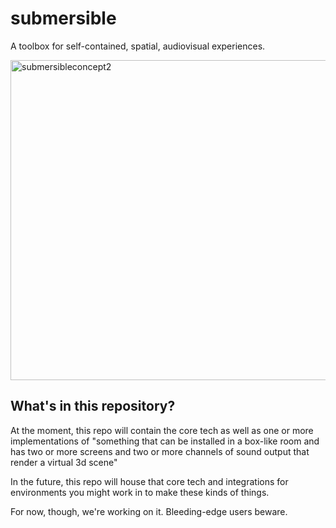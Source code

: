# submersible
A toolbox for self-contained, spatial, audiovisual experiences.

<img width="512" height="512" alt="submersibleconcept2" src="https://github.com/user-attachments/assets/a0c1c470-468c-4ff4-9eff-087495b7c334" />

## What's in this repository?
At the moment, this repo will contain the core tech as well as one or more implementations of "something that can be installed in a box-like room and has two or more screens and two or more channels of sound output that render a virtual 3d scene"

In the future, this repo will house that core tech and integrations for environments you might work in to make these kinds of things.

For now, though, we're working on it. Bleeding-edge users beware.

